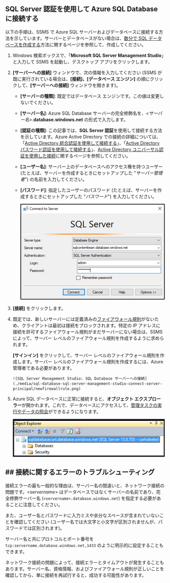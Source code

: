 

## SQL Server 認証を使用して Azure SQL Database に接続する
以下の手順は、SSMS で Azure SQL サーバーおよびデータベースに接続する方法を示しています。サーバーとデータベースがない場合は、[数分で SQL データベースを作成する](../articles/sql-database/sql-database-get-started.md)方法に関するページを参照して、作成してください。

1. Windows 検索ボックスで、「**Microsoft SQL Server Management Studio**」と入力して SSMS を起動し、デスクトップ アプリをクリックします。
2. **[サーバーへの接続]** ウィンドウで、次の情報を入力してください (SSMS が既に実行されている場合は、**[接続]、[データベース エンジン]** の順にクリックして、**[サーバーへの接続]** ウィンドウを開きます)。
   
   * **[サーバーの種類]**: 既定ではデータベース エンジンです。この値は変更しないでください。
   * **[サーバー名]**: Azure SQL Database サーバーの完全修飾名を、*&lt;サーバー名>*.**database.windows.net** の形式で入力します。
   * **[認証の種類]**: この記事では、**SQL Server 認証**を使用して接続する方法を示しています。Azure Active Directory での接続の詳細については、「[Active Directory 統合認証を使用して接続する](../articles/sql-database/sql-database-aad-authentication.md#connect-using-active-directory-integrated-authentication)」、「[Active Directory パスワード認証を使用して接続する](../articles/sql-database/sql-database-aad-authentication.md#connect-using-active-directory-password-authentication)」、[Active Directory ユニバーサル認証を使用した接続](../articles/sql-database/sql-database-ssms-mfa-authentication.md)に関するページを参照してください。
   * **[ユーザー名]**: サーバー上のデータベースへのアクセス権を持つユーザー (たとえば、サーバーを作成するときにセットアップした "*サーバー管理者*") の名前を入力してください。
   * **[パスワード]**: 指定したユーザーのパスワード (たとえば、サーバーを作成するときにセットアップした "*パスワード*") を入力してください。
     
       ![SQL Server Management Studio: SQL Database サーバーへの接続](./media/sql-database-sql-server-management-studio-connect-server-principal/connect.png)
3. **[接続]** をクリックします。
4. 既定では、新しいサーバーには定義済みの[ファイアウォール規則](../articles/sql-database/sql-database-firewall-configure.md)がないため、クライアントは最初は接続をブロックされます。特定の IP アドレスに接続を許可するファイアウォール規則がまだサーバーにない場合は、SSMS によって、サーバー レベルのファイアウォール規則を作成するように求められます。
   
    **[サインイン]** をクリックして、サーバー レベルのファイアウォール規則を作成します。サーバー レベルのファイアウォール規則を作成するには、Azure 管理者である必要があります。
   
       ![SQL Server Management Studio: SQL Database サーバーへの接続](./media/sql-database-sql-server-management-studio-connect-server-principal/newfirewallrule.png)
5. Azure SQL データベースに正常に接続すると、**オブジェクト エクスプローラー**が開かれます。これで、データベースにアクセスして、[管理タスクの実行やデータの照会](../articles/sql-database/sql-database-manage-azure-ssms.md)ができるようになります。
   
     ![新しいサーバー レベルのファイアウォール](./media/sql-database-sql-server-management-studio-connect-server-principal/connect-server-principal-5.png)

## ## 接続に関するエラーのトラブルシューティング
接続エラーの最も一般的な理由は、サーバー名の間違いと、ネットワーク接続の問題です。<*servername*> はデータベースではなくサーバーの名前であり、完全修飾サーバー名 (`<servername>.database.windows.net`) を指定する必要があることに注意してください。

また、ユーザー名とパスワードに入力ミスや余分なスペースが含まれていないことを確認してください (ユーザー名では大文字と小文字が区別されませんが、パスワードでは区別されます)。

サーバー名と共にプロトコルとポート番号を `tcp:servername.database.windows.net,1433` のように明示的に設定することもできます。

ネットワーク接続の問題によって、接続エラーとタイムアウトが発生することもあります。サーバー名、資格情報、およびファイアウォール規則が正しいことを確認してから、単に接続を再試行すると、成功する可能性があります。

<!---HONumber=AcomDC_0824_2016-->